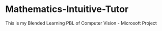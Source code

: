# Mathematics-Intuitive-Tutor
This is my Blended Learning PBL of Computer Vision - Microsoft Project 
